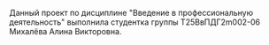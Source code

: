 Данный проект по дисциплине "Введение в профессиональную деятельность" выполнила студентка группы Т25ВвПДГ2m002-06 Михалёва Алина Викторовна.

